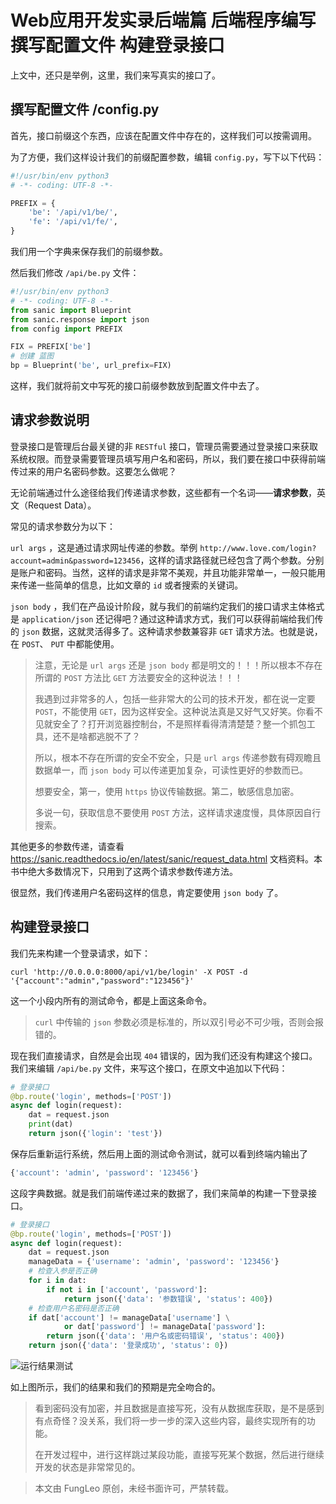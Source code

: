 # Web应用开发实录后端篇 后端程序编写 撰写配置文件 构建登录接口

上文中，还只是举例，这里，我们来写真实的接口了。

## 撰写配置文件 /config.py

首先，接口前缀这个东西，应该在配置文件中存在的，这样我们可以按需调用。

为了方便，我们这样设计我们的前缀配置参数，编辑 `config.py`，写下以下代码：

```python
#!/usr/bin/env python3
# -*- coding: UTF-8 -*-

PREFIX = {
    'be': '/api/v1/be/',
    'fe': '/api/v1/fe/',
}
```

我们用一个字典来保存我们的前缀参数。

然后我们修改 `/api/be.py` 文件：

```python
#!/usr/bin/env python3
# -*- coding: UTF-8 -*-
from sanic import Blueprint
from sanic.response import json
from config import PREFIX

FIX = PREFIX['be']
# 创建 蓝图
bp = Blueprint('be', url_prefix=FIX)
```

这样，我们就将前文中写死的接口前缀参数放到配置文件中去了。

## 请求参数说明

登录接口是管理后台最关键的非 `RESTful` 接口，管理员需要通过登录接口来获取系统权限。而登录需要管理员填写用户名和密码，所以，我们要在接口中获得前端传过来的用户名密码参数。这要怎么做呢？

无论前端通过什么途径给我们传递请求参数，这些都有一个名词——**请求参数**，英文（Request Data）。

常见的请求参数分为以下：

`url args` ，这是通过请求网址传递的参数。举例 `http://www.love.com/login?account=admin&password=123456`，这样的请求路径就已经包含了两个参数。分别是账户和密码。当然，这样的请求是非常不美观，并且功能非常单一，一般只能用来传递一些简单的信息，比如文章的 `id` 或者搜索的关键词。

`json body` ，我们在产品设计阶段，就与我们的前端约定我们的接口请求主体格式是 `application/json` 还记得吧？通过这种请求方式，我们可以获得前端给我们传的 `json` 数据，这就灵活得多了。这种请求参数兼容非 `GET` 请求方法。也就是说，在 `POST`、 `PUT` 中都能使用。

> 注意，无论是 `url args` 还是 `json body` 都是明文的！！！所以根本不存在所谓的 `POST` 方法比 `GET` 方法要安全的这种说法！！！
> 
> 我遇到过非常多的人，包括一些非常大的公司的技术开发，都在说一定要 `POST`，不能使用 `GET`，因为这样安全。这种说法真是又好气又好笑。你看不见就安全了？打开浏览器控制台，不是照样看得清清楚楚？整一个抓包工具，还不是啥都逃脱不了？
> 
> 所以，根本不存在所谓的安全不安全，只是 `url args` 传递参数有碍观瞻且数据单一，而 `json body` 可以传递更加复杂，可读性更好的参数而已。
>
> 想要安全，第一，使用 `https` 协议传输数据。第二，敏感信息加密。
>
> 多说一句，获取信息不要使用 `POST` 方法，这样请求速度慢，具体原因自行搜索。

其他更多的参数传递，请查看 https://sanic.readthedocs.io/en/latest/sanic/request_data.html 文档资料。本书中绝大多数情况下，只用到了这两个请求参数传递方法。

很显然，我们传递用户名密码这样的信息，肯定要使用 `json body` 了。

## 构建登录接口

我们先来构建一个登录请求，如下：

```#
curl 'http://0.0.0.0:8000/api/v1/be/login' -X POST -d '{"account":"admin","password":"123456"}'
```

这一个小段内所有的测试命令，都是上面这条命令。

> `curl` 中传输的 `json` 参数必须是标准的，所以双引号必不可少哦，否则会报错的。

现在我们直接请求，自然是会出现 `404` 错误的，因为我们还没有构建这个接口。我们来编辑 `/api/be.py` 文件，来写这个接口，在原文中追加以下代码：

```python
# 登录接口
@bp.route('login', methods=['POST'])
async def login(request):
    dat = request.json
    print(dat)
    return json({'login': 'test'})
```

保存后重新运行系统，然后用上面的测试命令测试，就可以看到终端内输出了

```python
{'account': 'admin', 'password': '123456'}
```

这段字典数据。就是我们前端传递过来的数据了，我们来简单的构建一下登录接口。

```python
# 登录接口
@bp.route('login', methods=['POST'])
async def login(request):
    dat = request.json
    manageData = {'username': 'admin', 'password': '123456'}
    # 检查入参是否正确
    for i in dat:
        if not i in ['account', 'password']:
            return json({'data': '参数错误', 'status': 400})
    # 检查用户名密码是否正确
    if dat['account'] != manageData['username'] \
            or dat['password'] != manageData['password']:
        return json({'data': '用户名或密码错误', 'status': 400})
    return json({'data': '登录成功', 'status': 0})
```

![运行结果测试](https://raw.githubusercontent.com/fengcms/articles/master/image/ac/264c4d5bfa6d157c1424850e7f67b8.jpg)

如上图所示，我们的结果和我们的预期是完全吻合的。

> 看到密码没有加密，并且数据是直接写死，没有从数据库获取，是不是感到有点奇怪？没关系，我们将一步一步的深入这些内容，最终实现所有的功能。
> 
> 在开发过程中，进行这样跳过某段功能，直接写死某个数据，然后进行继续开发的状态是非常常见的。

> 本文由 FungLeo 原创，未经书面许可，严禁转载。


